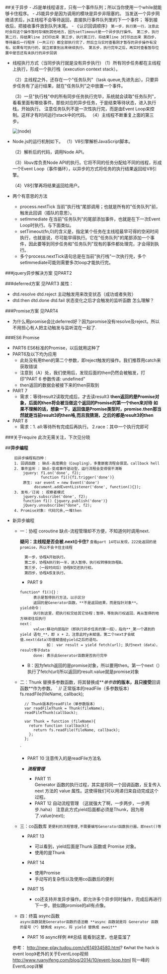 ##关于异步
    - JS是单线程语言，只有一个事件队列；所以当你使用一个while就能够卡住程序。
    - JS能异步是因为调用的模块是异步非阻塞的。
        当发送一个异步网络请求后，js主线程不会等待返回，直接执行事件队列里的下一个事件；
        等到接收后，把接收事件放到队列末尾。
    - 《认识回调顺序》
    `` 第一步，执行第一行，注意此时会将这个操作暂时存储到其他地方，因为setTimeout是一个异步执行操作。
       第二步，执行第二行，将结果line 2打印出来
       第三步，执行第三行，将结果line 3打印出出来
       第四步，等待最后一行程序（一共三行）都全部执行完了，然后立马实时查看刚才暂存的异步操作有没有。如果有可执行的，就立即拿到出来继续执行。
       第五步，执行完毕之后，再实时查看暂存位置中是否还有未执行的异步回调 ``
   
- 线程执行方式（当同步执行就是没有异步执行)
   （1）所有同步任务都在主线程上执行，形成一个执行栈（execution context stack）。
   
   （2）主线程之外，还存在一个"任务队列"（task queue,先进先出）。只要异步任务有了运行结果，就在"任务队列"之中放置一个事件。
   
   （3）一旦"执行栈"中的所有同步任务执行完毕，系统就会读取"任务队列"，看看里面有哪些事件。那些对应的异步任务，于是结束等待状态，进入执行栈，开始执行。
       注意任务队列不是一次性执行完，而是由Event Loop来控制。这样才有时间运行stack中的代码。
   （4）主线程不断重复上面的第三步。
  
  ![(node)](http://www.ruanyifeng.com/blogimg/asset/2014/bg2014100803.png?raw=true)
  
- Node.js的运行机制如下。
    （1）V8引擎解析JavaScript脚本。
 
    （2）解析后的代码，调用Node API。
 
    （3）libuv库负责Node API的执行。它将不同的任务分配给不同的线程，形成一个Event Loop（事件循环），以异步的方式将任务的执行结果返回给V8引擎。
 
    （4）V8引擎再将结果返回给用户。
 
- 两个有意思的方法
    * process.nextTick 当前"执行栈"尾部调用；也就是所有的"任务队列"前，触发此回调（插队的意思）。
    * setImmediate 在当前"任务队列"的尾部添加事件，也就是在下一次Event Loop时执行。与下面类似。
    * setTimeout(fn,0)的含义是，指定某个任务在主线程最早可得的空闲时间执行，也就是说，尽可能早得执行。它在"任务队列"的尾部添加一个事件，因此要等到同步任务和"任务队列"现有的事件都处理完，才会得到执行。
    * 多个process.nextTick语句总是在当前"执行栈"一次执行完，多个setImmediate可能则需要多次loop才能执行完。
   
###jquery异步解决方案
见PART2

###deferred方案
见PART3
属性：
- dtd.resolve dtd.reject 主动触发用来改变状态（成功或者失败）
- dtd.then dtd.done dtd.fail 状态变化之后才会触发的监听函数
怎么理解？

###Promise方案
见PART4
* 为什么用promise会比deferred好？因为promise没有resolve及reject。所以
不用担心有人把主动触发与监听混在一起了.
  
###ES6 Promise  
* PART6 ES6标准的Promise，以后就用这种了
* PART6及以下均为应用
    * 此处没有用then的第二个参数，即reject触发的操作。我们推荐用catch来获取错误
    * 注意到（A）处，我们使用后，发现后面的then仍然会被触发，打印"PART 6 参数传递: undefined"
    * then返回的数据会被接下来的then获取到
* PART 7
    * 需求：等待result2读取完成后，才去读result3
    **then返回的是Promise对象，后面的then将会被当做这个返回的Promise的第一个then来对待**
    **如果不理解的话，想象一下，返回值是Promise类型时，promise.then那当然就是当前result3的then咯,而且我猜测，之后的都是result3的then**
* PART 8
    * 需求：1. all:等待所有完成后再执行。 2.race：其中一个执行完即可


###关于require
  此次无需关注，下次见分晓    
  
##**异步编程**
```
    旧异步编程有四种：
    1. 回调函数 : 缺点-高度耦合（Coupling），多重嵌套流程会很混。callback hell
    2. 事件监听 : 缺点-变成事件驱动型，运行流程会变得很不清晰
        jquery: f1.on('done', f2);
                function f1(){f1.trigger('done')}
        原生: var event = new Event('done')
             document.addEventListener('done', function(){});
    3. 发布／订阅 : 观察者模式
        jquery.subscribe('done', f2); 
        function f1() {jquery.publish('done')}
        jQuery.unsubscribe("done", f2);
    4. Promise对象: 代码冗余,一堆then
```

* 新异步编程
  - 一：协程 coroutine 缺点-流程管理却不方便，不知道何时调用next.
  
       **疑问：主线程是否会被.next()卡住?**
       `
         查看part 14可以发现，222处返回的是promise，所以不会卡住主线程
       `
       
      ```
        第一步，协程A开始执行。
        第二步，协程A执行到一半，进入暂停，执行权转移到协程B。
        第三步，（一段时间后）协程B交还执行权。
        第四步，协程A恢复执行。
      ```
      * PART 9
      ```
      function* f1(){}： 
            表示是暂停执行方法，以示区分
            返回的是Generator函数，**不是返回结果，而是指针对象**。
      yield命令：
            执行到这里，把执行权交给其它协程；暂停，等到执行权返回，再从暂停的地方继续往后执行
      next：
            value:移动内部指针（即执行异步任务的第一段），指向**_第一个遇到的 yield 语句_**，即 x + 2，注意此时y未赋值，第二个next才会赋值.next(data)将值赋值给yield之后的语句。
                  如： var result = yield fetch(url); 执行next（data），result等于data
            done: 表示此Generator函数是否执行完毕
      ```
      - B：因为fetch返回的是promise对象，所以要用then。第一个next（）执行了fetch(url)所以返回的result.value就是promise对象
  - 二：Thunk 替换多参数函数，将其替换成**_单参数_**的版本，且只接受**回调函数**作为参数。
      `   // 正常版本的readFile（多参数版本）
          fs.readFile(fileName, callback);
 
          // Thunk版本的readFile（单参数版本）
          var readFileThunk = Thunk(fileName);
          readFileThunk(callback);
          
          var Thunk = function (fileName){
            return function (callback){
              return fs.readFile(fileName, callback); 
            };
          };
      `
      - PART 10 注意传入的是readFile方法名
      
      - **_流程管理_**
        * PART 11  
            Generator 函数的执行过程，其实是将同一个回调函数，反复传入 next 方法的 value 属性。这使得我们可以用递归来自动完成这个过程。
        * PART 12 自动流程管理 （这就强大了啊，一步两步，一步两步.haha）
            注意此方式yield后面都必须是Thunk，因为用了.value(next);
        
  - 三：co函数库
    `
        更便利的流程管理,不需要编写Generator函数执行器，即next()等
    `
    - PART 13
      * 可以看到，yield后面是Thunk 函数或 Promise 对象。
      * 使用的是Thunk
       
    - PART 14
      * 使用Promise 
      * 手动写的复杂性以及使用co函数后的便利
      
    - PART 15
      * co还支持并发异步操作。即允许多个异步同时操作，完成后再进行下一步。貌似跟promise的all有点像。
  
  - 四：终篇 async函数     
    `
        async函数就是Generator函数的语法糖
        **async 函数就是将 Generator 函数的星号（*）替换成 async，将 yield 替换成 await**
    `
    - PART 16
       async样例
##总结
    能看到这里，也是蛮溜了
  
  参考：
  http://new-play.tudou.com/v/614934580.html?   《what the hack is event loop》老外的关于EventLoop视频
  http://www.ruanyifeng.com/blog/2014/10/event-loop.html 阮一峰的EventLoop详解